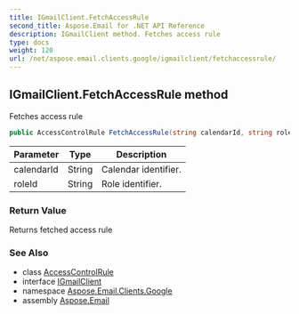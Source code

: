 ```yaml
---
title: IGmailClient.FetchAccessRule
second_title: Aspose.Email for .NET API Reference
description: IGmailClient method. Fetches access rule
type: docs
weight: 120
url: /net/aspose.email.clients.google/igmailclient/fetchaccessrule/
---
```

## IGmailClient.FetchAccessRule method

Fetches access rule

```csharp
public AccessControlRule FetchAccessRule(string calendarId, string roleId)
```

| Parameter | Type | Description |
| --- | --- | --- |
| calendarId | String | Calendar identifier. |
| roleId | String | Role identifier. |

### Return Value

Returns fetched access rule

### See Also

* class [AccessControlRule](../../accesscontrolrule/)
* interface [IGmailClient](../)
* namespace [Aspose.Email.Clients.Google](../../igmailclient/)
* assembly [Aspose.Email](../../../)


